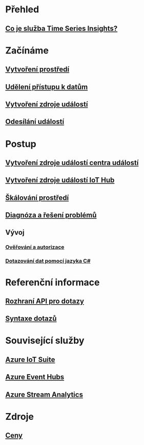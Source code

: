 # Přehled
## [Co je služba Time Series Insights?](time-series-insights-overview.md)

# Začínáme
## [Vytvoření prostředí](time-series-insights-get-started.md)
## [Udělení přístupu k datům](time-series-insights-data-access.md)
## [Vytvoření zdroje událostí](time-series-insights-add-event-source.md)
## [Odesílání událostí](time-series-insights-send-events.md)

# Postup
## [Vytvoření zdroje událostí centra událostí](time-series-insights-how-to-add-an-event-source-eventhub.md)
## [Vytvoření zdroje událostí IoT Hub](time-series-insights-how-to-add-an-event-source-iothub.md)
## [Škálování prostředí](time-series-insights-how-to-scale-your-environment.md)
## [Diagnóza a řešení problémů](time-series-insights-diagnose-and-solve-problems.md)
## Vývoj
### [Ověřování a autorizace](time-series-insights-authentication-and-authorization.md)
### [Dotazování dat pomocí jazyka C#](time-series-insights-query-data-csharp.md)

# Referenční informace
## [Rozhraní API pro dotazy](/rest/api/time-series-insights/time-series-insights-reference-queryapi)
## [Syntaxe dotazů](/rest/api/time-series-insights/time-series-insights-reference-query-syntax)

# Související služby
## [Azure IoT Suite](/azure/iot-suite/)
## [Azure Event Hubs](/azure/event-hubs/)
## [Azure Stream Analytics](/azure/stream-analytics/)

# Zdroje
## [Ceny](https://azure.microsoft.com/pricing/details/time-series-insights/)
